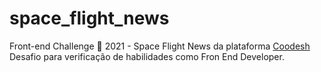 # space_flight_news

Front-end Challenge 🏅 2021 - Space Flight News da plataforma <a href="https://coodesh.com/">Coodesh</a> </br>
Desafio para verificação de habilidades como Fron End Developer.
